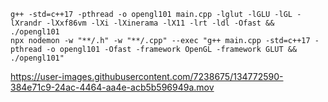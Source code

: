 ```
g++ -std=c++17 -pthread -o opengl101 main.cpp -lglut -lGLU -lGL -lXrandr -lXxf86vm -lXi -lXinerama -lX11 -lrt -ldl -Ofast && ./opengl101
npx nodemon -w "**/.h" -w "**/.cpp" --exec "g++ main.cpp -std=c++17 -pthread -o opengl101 -Ofast -framework OpenGL -framework GLUT && ./opengl101"
```


https://user-images.githubusercontent.com/7238675/134772590-384e71c9-24ac-4464-aa4e-acb5b596949a.mov

